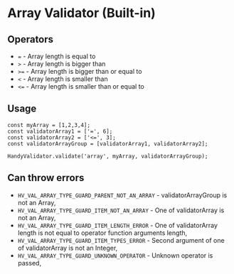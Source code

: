 # Array Validator (Built-in)

## Operators
- `=` - Array length is equal to
- `>` - Array length is bigger than
- `>=` - Array length is bigger than or equal to
- `<` - Array length is smaller than
- `<=` - Array length is smaller than or equal to

## Usage
```
const myArray = [1,2,3,4];
const validatorArray1 = ['=', 6];
const validatorArray2 = ['<=', 3];
const validatorArrayGroup = [validatorArray1, validatorArray2];

HandyValidator.validate('array', myArray, validatorArrayGroup);
```

## Can throw errors
- `HV_VAL_ARRAY_TYPE_GUARD_PARENT_NOT_AN_ARRAY` - validatorArrayGroup is not an Array,
- `HV_VAL_ARRAY_TYPE_GUARD_ITEM_NOT_AN_ARRAY` - One of validatorArray is not an Array,
- `HV_VAL_ARRAY_TYPE_GUARD_ITEM_LENGTH_ERROR` - One of validatorArray length is not equal to operator function arguments length,
- `HV_VAL_ARRAY_TYPE_GUARD_ITEM_TYPES_ERROR` - Second argument of one of validatorArray is not an Integer,
- `HV_VAL_ARRAY_TYPE_GUARD_UNKNOWN_OPERATOR` - Unknown operator is passed,